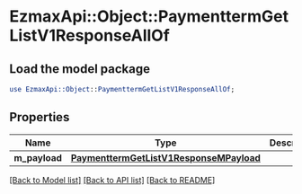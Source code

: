 # EzmaxApi::Object::PaymenttermGetListV1ResponseAllOf

## Load the model package
```perl
use EzmaxApi::Object::PaymenttermGetListV1ResponseAllOf;
```

## Properties
Name | Type | Description | Notes
------------ | ------------- | ------------- | -------------
**m_payload** | [**PaymenttermGetListV1ResponseMPayload**](PaymenttermGetListV1ResponseMPayload.md) |  | 

[[Back to Model list]](../README.md#documentation-for-models) [[Back to API list]](../README.md#documentation-for-api-endpoints) [[Back to README]](../README.md)


